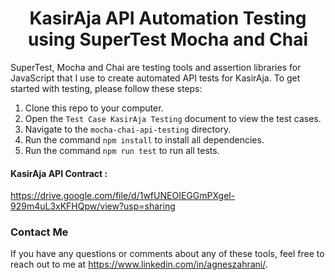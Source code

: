 <h1 align="center">KasirAja API Automation Testing using SuperTest Mocha and Chai</h1>

SuperTest, Mocha and Chai are testing tools and assertion libraries for JavaScript that I use to create automated API tests for KasirAja. To get started with testing, please follow these steps:

1. Clone this repo to your computer.
2. Open the `Test Case KasirAja Testing` document to view the test cases.
3. Navigate to the `mocha-chai-api-testing` directory.
4. Run the command `npm install` to install all dependencies.
5. Run the command `npm run test` to run all tests.



#### KasirAja API Contract : 
https://drive.google.com/file/d/1wfUNEOIEGGmPXgel-929m4uL3xKFHQpw/view?usp=sharing


### Contact Me
If you have any questions or comments about any of these tools, feel free to reach out to me at https://www.linkedin.com/in/agneszahrani/.